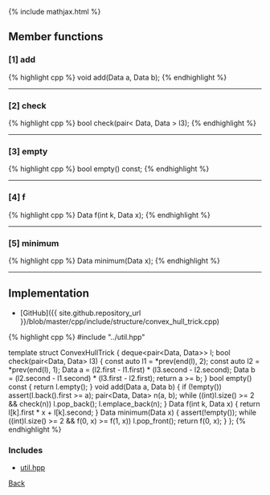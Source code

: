 {% include mathjax.html %}

## Member functions

### [1] add
{% highlight cpp %}
void add(Data a, Data b);
{% endhighlight %}


---------------------------------------

### [2] check
{% highlight cpp %}
bool check(pair< Data, Data > l3);
{% endhighlight %}


---------------------------------------

### [3] empty
{% highlight cpp %}
bool empty() const;
{% endhighlight %}


---------------------------------------

### [4] f
{% highlight cpp %}
Data f(int k, Data x);
{% endhighlight %}


---------------------------------------

### [5] minimum
{% highlight cpp %}
Data minimum(Data x);
{% endhighlight %}


---------------------------------------

## Implementation

- [GitHub]({{ site.github.repository_url }}/blob/master/cpp/include/structure/convex_hull_trick.cpp)

{% highlight cpp %}
#include "../util.hpp"

template <class Data> struct ConvexHullTrick {
  deque<pair<Data, Data>> l;
  bool check(pair<Data, Data> l3) {
    const auto l1 = *prev(end(l), 2);
    const auto l2 = *prev(end(l), 1);
    Data a = (l2.first - l1.first) * (l3.second - l2.second);
    Data b = (l2.second - l1.second) * (l3.first - l2.first);
    return a >= b;
  }
  bool empty() const { return l.empty(); }
  void add(Data a, Data b) {
    if (!empty())
      assert(l.back().first >= a);
    pair<Data, Data> n(a, b);
    while ((int)l.size() >= 2 && check(n))
      l.pop_back();
    l.emplace_back(n);
  }
  Data f(int k, Data x) { return l[k].first * x + l[k].second; }
  Data minimum(Data x) {
    assert(!empty());
    while ((int)l.size() >= 2 && f(0, x) >= f(1, x))
      l.pop_front();
    return f(0, x);
  }
};
{% endhighlight %}

### Includes

- [util.hpp](../util)

[Back](../..)
